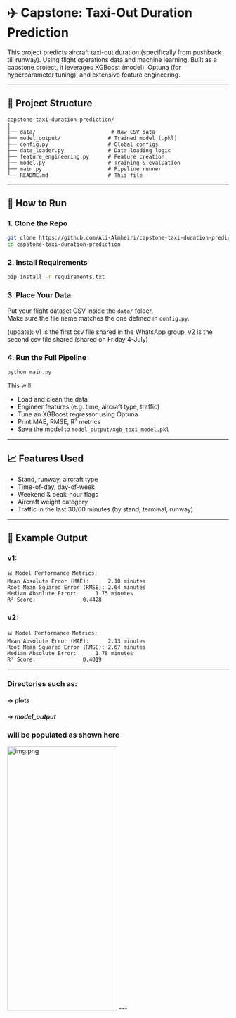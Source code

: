 
# ✈️ Capstone: Taxi-Out Duration Prediction

This project predicts aircraft taxi-out duration (specifically from pushback till runway).
Using flight operations data and machine learning.
Built as a capstone project, it leverages XGBoost (model), Optuna (for hyperparameter tuning), 
and extensive feature engineering.

---

## 📂 Project Structure

```
capstone-taxi-duration-prediction/
│
├── data/                        # Raw CSV data
├── model_output/               # Trained model (.pkl)
├── config.py                   # Global configs
├── data_loader.py              # Data loading logic
├── feature_engineering.py      # Feature creation
├── model.py                    # Training & evaluation
├── main.py                     # Pipeline runner
└── README.md                   # This file
```

---

## 🚀 How to Run

### 1. Clone the Repo

```bash
git clone https://github.com/Ali-Almheiri/capstone-taxi-duration-prediction.git
cd capstone-taxi-duration-prediction
```

### 2. Install Requirements

```bash
pip install -r requirements.txt
```

### 3. Place Your Data

Put your flight dataset CSV inside the `data/` folder.  
Make sure the file name matches the one defined in `config.py`.

(update):
v1 is the first csv file shared in the WhatsApp group, v2 is the second csv file shared (shared on Friday 4-July)
### 4. Run the Full Pipeline

```bash
python main.py
```

This will:
- Load and clean the data
- Engineer features (e.g. time, aircraft type, traffic)
- Tune an XGBoost regressor using Optuna
- Print MAE, RMSE, R² metrics
- Save the model to `model_output/xgb_taxi_model.pkl`

---

## 📈 Features Used

- Stand, runway, aircraft type
- Time-of-day, day-of-week
- Weekend & peak-hour flags
- Aircraft weight category
- Traffic in the last 30/60 minutes (by stand, terminal, runway)

---

## 🔧 Example Output

### v1:
```
📊 Model Performance Metrics:
Mean Absolute Error (MAE):		2.10 minutes
Root Mean Squared Error (RMSE):	2.64 minutes
Median Absolute Error:		1.75 minutes
R² Score:				0.4428
```

### v2:
```
📊 Model Performance Metrics:
Mean Absolute Error (MAE):		2.13 minutes
Root Mean Squared Error (RMSE):	2.67 minutes
Median Absolute Error:		1.78 minutes
R² Score:				0.4019

```

---
### Directories such as:
#### -> plots
##### -> model_output 
### will be populated as shown here
<img alt="img.png" height="600" src="img.png" width="250"/>
---